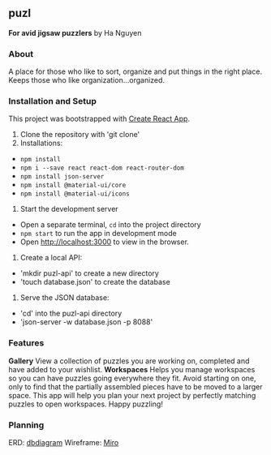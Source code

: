 ## puzl
**For avid jigsaw puzzlers**
by Ha Nguyen

### About
A place for those who like to sort, organize and put things in the right place. Keeps those who like organization...organized.

### Installation and Setup
This project was bootstrapped with [Create React App](https://github.com/facebook/create-react-app).

1. Clone the repository with 'git clone'
1. Installations: 
 - `npm install`
 - `npm i --save react react-dom react-router-dom` 
 - `npm install json-server` 
 - `npm install @material-ui/core` 
 - `npm install @material-ui/icons` 

1. Start the development server
 - Open a separate terminal, `cd` into the project directory 
 - `npm start` to run the app in development mode
 - Open [http://localhost:3000](http://localhost:3000) to view in the browser.

1. Create a local API: 
 - 'mkdir puzl-api' to create a new directory
 - 'touch database.json' to create the database

1. Serve the JSON database: 
 - 'cd' into the puzl-api directory
 - 'json-server -w database.json -p 8088' 

### Features
**Gallery**
View a collection of puzzles you are working on, completed and have added to your wishlist. 
**Workspaces**
Helps you manage workspaces so you can have puzzles going everywhere they fit. Avoid starting on one, only to find that the partially assembled pieces have to be moved to a larger space. This app will help you plan your next project by perfectly matching puzzles to open workspaces. Happy puzzling! 

### Planning
ERD: [dbdiagram](https://res.cloudinary.com/djxxamywv/image/upload/v1607649209/github/dbdiagram_puzl_ylr32j.pdf) 
Wireframe: [Miro](https://res.cloudinary.com/djxxamywv/image/upload/v1607650031/github/miro_puzl_z2ge6n.png) 
